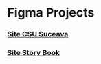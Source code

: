 # Figma Projects
### [Site CSU Suceava](https://www.figma.com/file/WxFyuMlbQkDZBVFkc0NEK8/DI.MD2---CSU-Suceava-team-library?type=design&node-id=2312%3A302&mode=design&t=iQ5nw2RUrRsPEGQa-1)
### [Site Story Book](https://www.figma.com/file/rw5WnQkjOQQM3ykqRHZpPC/P.-Bardului-Beedle?type=design&node-id=6%3A247&mode=design&t=q35o8YI9EWW71Ao8-1)
